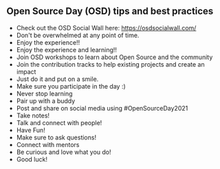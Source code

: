 ## Open Source Day (OSD) tips and best practices

- Check out the OSD Social Wall here: https://osdsocialwall.com/
- Don't be overwhelmed at any point of time.
- Enjoy the experience!!
- Enjoy the experience and learning!!
- Join OSD workshops to learn about Open Source and the community
- Join the contribution tracks to help existing projects and create an impact
- Just do it and put on a smile.
- Make sure you participate in the day :)
- Never stop learning
- Pair up with a buddy
- Post and share on social media using #OpenSourceDay2021
- Take notes!
- Talk and connect with people!
- Have Fun!
- Make sure to ask questions!
- Connect with mentors 
- Be curious and love what you do!
- Good luck!
